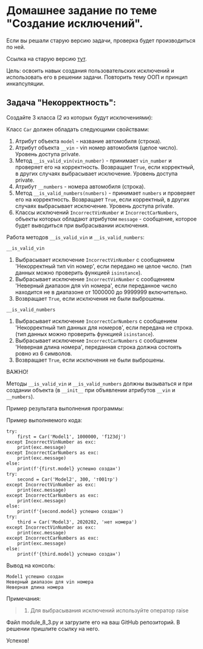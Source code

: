 # Домашнее задание по теме "Создание исключений".

Если вы решали старую версию задачи, проверка будет производиться по ней.

Ссылка на старую версию [тут](https://docs.google.com/document/d/1ZrXYTi5axNCN92slbuUqX8C6c0LOw4Tek9W1ix6vkKQ/edit?usp=sharing).

Цель: освоить навык создания пользовательских исключений и использовать его в
решении задачи. Повторить тему ООП и принцип инкапсуляции.

## Задача "Некорректность":

Создайте 3 класса (2 из которых будут исключениями):

Класс ```Car``` должен обладать следующими свойствами:
1. Атрибут объекта ```model``` - название автомобиля (строка).
2. Атрибут объекта ```__vin``` - vin номер автомобиля (целое число). Уровень
   доступа private.
3. Метод ```__is_valid_vin(vin_number)``` - принимает ```vin_number``` и
   проверяет его на корректность. Возвращает ```True```, если корректный, в
   других случаях выбрасывает исключение. Уровень доступа private.
4. Атрибут ```__numbers``` - номера автомобиля (строка).
5. Метод ```__is_valid_numbers(numbers)``` - принимает ```numbers``` и
   проверяет его на корректность. Возвращает ```True```, если корректный, в
   других случаях выбрасывает исключение. Уровень доступа private.
6. Классы исключений ```IncorrectVinNumber``` и ```IncorrectCarNumbers```,
   объекты которых обладают атрибутом ```message``` - сообщение, которое будет
   выводиться при выбрасывании исключения.

Работа методов ```__is_valid_vin``` и ```__is_valid_numbers```:

```__is_valid_vin```
1. Выбрасывает исключение ```IncorrectVinNumber``` с сообщением
   'Некорректный тип vin номер', если передано не целое число. (тип
   данных можно проверить функцией ```isinstance```).
2. Выбрасывает исключение ```IncorrectVinNumber``` с сообщением 'Неверный
   диапазон для vin номера', если переданное число находится не в
   диапазоне от 1000000 до 9999999 включительно.
3. Возвращает ```True```, если исключения не были выброшены.

```__is_valid_numbers```
1. Выбрасывает исключение ```IncorrectCarNumbers``` с сообщением
   'Некорректный тип данных для номеров', если передана не строка.
   (тип данных можно проверить функцией ```isinstance```).
2. Выбрасывает исключение ```IncorrectCarNumbers``` с сообщением 'Неверная
   длина номера', переданная строка должна состоять ровно из 6
   символов.
3. Возвращает ```True```, если исключения не были выброшены.

ВАЖНО!

Методы ```__is_valid_vin``` и ```__is_valid_numbers``` должны вызываться и при
создании объекта (в ```__init__``` при объявлении атрибутов ```__vin``` и
```__numbers```).

Пример результата выполнения программы:

Пример выполняемого кода:
```
try:
    first = Car('Model1', 1000000, 'f123dj')
except IncorrectVinNumber as exc:
    print(exc.message)
except IncorrectCarNumbers as exc:
    print(exc.message)
else:
    print(f'{first.model} успешно создан')
try:
    second = Car('Model2', 300, 'т001тр')
except IncorrectVinNumber as exc:
    print(exc.message)
except IncorrectCarNumbers as exc:
    print(exc.message)
else:
    print(f'{second.model} успешно создан')
try:
    third = Car('Model3', 2020202, 'нет номера')
except IncorrectVinNumber as exc:
    print(exc.message)
except IncorrectCarNumbers as exc:
    print(exc.message)
else:
    print(f'{third.model} успешно создан')
```

Вывод на консоль:
```
Model1 успешно создан
Неверный диапазон для vin номера
Неверная длина номера
```

Примечания:
> 1. Для выбрасывания исключений используйте оператор raise

Файл module_8_3.py и загрузите его на ваш GitHub репозиторий. В решении
пришлите ссылку на него.

Успехов!
